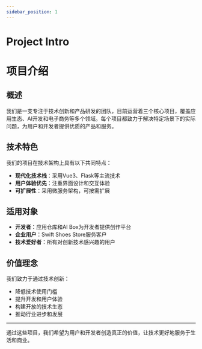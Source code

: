 ```yaml
---
sidebar_position: 1
---
```


# Project Intro
# 项目介绍

## 概述

我们是一支专注于技术创新和产品研发的团队，目前运营着三个核心项目，覆盖应用生态、AI开发和电子商务等多个领域。每个项目都致力于解决特定场景下的实际问题，为用户和开发者提供优质的产品和服务。

## 技术特色

我们的项目在技术架构上具有以下共同特点：
- **现代化技术栈**：采用Vue3、Flask等主流技术
- **用户体验优先**：注重界面设计和交互体验
- **可扩展性**：采用微服务架构，可按需扩展

## 适用对象

- **开发者**：应用仓库和AI Box为开发者提供创作平台
- **企业用户**：Swift Shoes Store服务客户
- **技术爱好者**：所有对创新技术感兴趣的用户

## 价值理念

我们致力于通过技术创新：
- 降低技术使用门槛
- 提升开发和用户体验
- 构建开放的技术生态
- 推动行业进步和发展

---

通过这些项目，我们希望为用户和开发者创造真正的价值，让技术更好地服务于生活和商业。